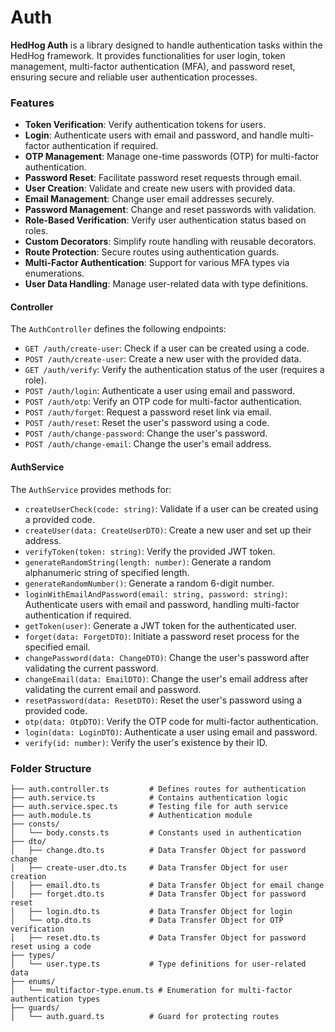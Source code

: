 # Auth

**HedHog Auth** is a library designed to handle authentication tasks within the HedHog framework. It provides functionalities for user login, token management, multi-factor authentication (MFA), and password reset, ensuring secure and reliable user authentication processes.

### Features

- **Token Verification**: Verify authentication tokens for users.
- **Login**: Authenticate users with email and password, and handle multi-factor authentication if required.
- **OTP Management**: Manage one-time passwords (OTP) for multi-factor authentication.
- **Password Reset**: Facilitate password reset requests through email.
- **User Creation**: Validate and create new users with provided data.
- **Email Management**: Change user email addresses securely.
- **Password Management**: Change and reset passwords with validation.
- **Role-Based Verification**: Verify user authentication status based on roles.
- **Custom Decorators**: Simplify route handling with reusable decorators.
- **Route Protection**: Secure routes using authentication guards.
- **Multi-Factor Authentication**: Support for various MFA types via enumerations.
- **User Data Handling**: Manage user-related data with type definitions.

#### Controller

The `AuthController` defines the following endpoints:

- `GET /auth/create-user`: Check if a user can be created using a code.
- `POST /auth/create-user`: Create a new user with the provided data.
- `GET /auth/verify`: Verify the authentication status of the user (requires a role).
- `POST /auth/login`: Authenticate a user using email and password.
- `POST /auth/otp`: Verify an OTP code for multi-factor authentication.
- `POST /auth/forget`: Request a password reset link via email.
- `POST /auth/reset`: Reset the user's password using a code.
- `POST /auth/change-password`: Change the user's password.
- `POST /auth/change-email`: Change the user's email address.

#### AuthService

The `AuthService` provides methods for:

- `createUserCheck(code: string)`: Validate if a user can be created using a provided code.
- `createUser(data: CreateUserDTO)`: Create a new user and set up their address.
- `verifyToken(token: string)`: Verify the provided JWT token.
- `generateRandomString(length: number)`: Generate a random alphanumeric string of specified length.
- `generateRandomNumber()`: Generate a random 6-digit number.
- `loginWithEmailAndPassword(email: string, password: string)`: Authenticate users with email and password, handling multi-factor authentication if required.
- `getToken(user)`: Generate a JWT token for the authenticated user.
- `forget(data: ForgetDTO)`: Initiate a password reset process for the specified email.
- `changePassword(data: ChangeDTO)`: Change the user's password after validating the current password.
- `changeEmail(data: EmailDTO)`: Change the user's email address after validating the current email and password.
- `resetPassword(data: ResetDTO)`: Reset the user's password using a provided code.
- `otp(data: OtpDTO)`: Verify the OTP code for multi-factor authentication.
- `login(data: LoginDTO)`: Authenticate a user using email and password.
- `verify(id: number)`: Verify the user's existence by their ID.

### Folder Structure

```plaintext
├── auth.controller.ts         # Defines routes for authentication
├── auth.service.ts            # Contains authentication logic
├── auth.service.spec.ts       # Testing file for auth service
├── auth.module.ts             # Authentication module
├── consts/
│   └── body.consts.ts         # Constants used in authentication
├── dto/
│   ├── change.dto.ts          # Data Transfer Object for password change
│   ├── create-user.dto.ts     # Data Transfer Object for user creation
│   ├── email.dto.ts           # Data Transfer Object for email change
│   ├── forget.dto.ts          # Data Transfer Object for password reset
│   ├── login.dto.ts           # Data Transfer Object for login
│   └── otp.dto.ts             # Data Transfer Object for OTP verification
│   ├── reset.dto.ts           # Data Transfer Object for password reset using a code
├── types/
│   └── user.type.ts           # Type definitions for user-related data
├── enums/
│   └── multifactor-type.enum.ts # Enumeration for multi-factor authentication types
├── guards/
│   └── auth.guard.ts          # Guard for protecting routes
```
